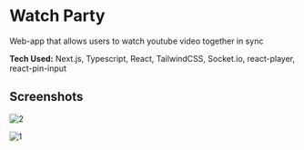 
# Watch Party

Web-app that allows users to watch youtube video together in sync




**Tech Used:** Next.js, Typescript, React, TailwindCSS, Socket.io, react-player, react-pin-input



## Screenshots
![2](https://github.com/zachrynewycz/watch-party/assets/85086293/b4250e17-f76c-485c-b0f7-928b202ef840)

![1](https://github.com/zachrynewycz/watch-party/assets/85086293/37e2d1a5-9d02-4490-8ad7-b6c7b07c10d0)




